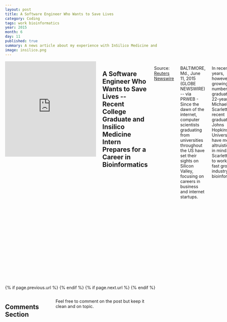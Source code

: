 ```yaml
---
layout: post
title: A Software Engineer Who Wants to Save Lives
category: Coding
tags: work bioinformatics
year: 2015
month: 6
day: 11
published: true
summary: A news article about my experience with InSilico Medicine and motivations for the future.
image: insilico.png
---
```


<div class="row">	
	<div class="span9 columns">
		<iframe width="420" height="315" src="https://www.youtube.com/embed/-NmvwspVKGo" frameborder="0" allowfullscreen></iframe>
		<h2>A Software Engineer Who Wants to Save Lives -- Recent College Graduate and Insilico Medicine Intern Prepares for a Career in Bioinformatics</h2>
		<p>Source: <a href="http://www.reuters.com/article/2015/06/11/idUSnGNX21Vvv+e4+GNW20150611" target="_blank">Reuters Newswire</a></p>
		<p>BALTIMORE, Md., June 11, 2015 (GLOBE NEWSWIRE) -- via PRWEB - Since the dawn of the internet, computer scientists graduating from universities throughout the US have set their sights on Silicon Valley, focusing on careers in business and internet startups.</p>
        <p>In recent years, however, a growing number of graduates, like 22-year old Michael Scarlett, a recent graduate of Johns Hopkins University, have more altruistic goals in mind. Scarlett plans to work in the fast growing industry of bioinformatics.</p>
        <p>Why are software engineers like Scarlett launching careers in bioinformatics? "Software will transform medicine the same way it's transforming our daily lives," said Scarlett. "It's exciting to know that biological discoveries I'll be working on may one day save lives; I believe the most powerful tool in making these discoveries will be the computer, not the microscope."</p>
        <p>Bioinformatics is the application of computer technology to the management of biological information. Computers are used to gather, store, analyze and integrate biological and genetic information which can then be applied to gene-based drug discovery and development. Bioinformatics specialists like Scarlett must acquire an eclectic blend of training in molecular biology, chemistry, and computer science.</p>
        <p>Over the past year, Scarlett acquired much of his training as an internet at Insilico Medicine, a Baltimore-based bioinformatics company. The mission of InSilico Medicine is to find working solutions to treat and cure age-related diseases and even cure aging itself. "I think that the Insilico mission is bold and ambitious," said Scarlett. "The company plans to transform the pharmaceutical industry with computational methods. I believe in their mission and their success."</p>
        <p>As his internship at Insilico Medicine draws to an end, Scarlett and other young computer scientists have more career options than ever before. Big pharma, biotech, and software companies are clamoring to hire software engineers who know how to compile, analyze, and visualize huge amounts of biological data. This is why a recent study predicted the bioinformatics industry would generate more than 12 billion dollars in revenue by 2020.</p>
        <p>"If the computer infrastructure of Facebook or Twitter was leveraged to find a cure for cancer and fight other age-related diseases, everyone's health worldwide would improve, said Scarlett. "That's why I chose a career in bioinformatics."</p>
	</div>
</div> 

<div class="row">	
	<div class="span9 column">
			<p class="pull-right">{% if page.previous.url %} <a href="{{page.previous.url}}" title="Previous Post: {{page.previous.title}}"><i class="icon-chevron-left"></i></a> 	{% endif %}   {% if page.next.url %} 	<a href="{{page.next.url}}" title="Next Post: {{page.next.title}}"><i class="icon-chevron-right"></i></a> 	{% endif %} </p>  
	</div>
</div>

<div class="row">	
    <div class="span9 columns">    
		<h2>Comments Section</h2>
	    <p>Feel free to comment on the post but keep it clean and on topic.</p>	
		<div id="disqus_thread"></div>
		<script type="text/javascript">
			/* * * CONFIGURATION VARIABLES: EDIT BEFORE PASTING INTO YOUR WEBPAGE * * */
			var disqus_shortname = 'mscarlett'; // required: replace example with your forum shortname
			var disqus_identifier = '{{ page.url }}';
			var disqus_url = 'http://mscarlett.github.io{{ page.url }}';
			
			/* * * DON'T EDIT BELOW THIS LINE * * */
			(function() {
				var dsq = document.createElement('script'); dsq.type = 'text/javascript'; dsq.async = true;
				dsq.src = 'http://' + disqus_shortname + '.disqus.com/embed.js';
				(document.getElementsByTagName('head')[0] || document.getElementsByTagName('body')[0]).appendChild(dsq);
			})();
		</script>
		<noscript>Please enable JavaScript to view the <a href="http://disqus.com/?ref_noscript">comments powered by Disqus.</a></noscript>
		<a href="http://disqus.com" class="dsq-brlink">blog comments powered by <span class="logo-disqus">Disqus</span></a>
	</div>
</div>

<!-- Twitter -->
<script>!function(d,s,id){var js,fjs=d.getElementsByTagName(s)[0];if(!d.getElementById(id)){js=d.createElement(s);js.id=id;js.src="//platform.twitter.com/widgets.js";fjs.parentNode.insertBefore(js,fjs);}}(document,"script","twitter-wjs");</script>

<!-- Google + -->
<script type="text/javascript">
  (function() {
    var po = document.createElement('script'); po.type = 'text/javascript'; po.async = true;
    po.src = 'https://apis.google.com/js/plusone.js';
    var s = document.getElementsByTagName('script')[0]; s.parentNode.insertBefore(po, s);
  })();
</script>